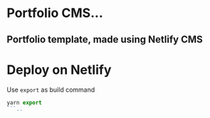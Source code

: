 # Portfolio CMS...

## Portfolio template, made using Netlify CMS

# Deploy on Netlify

Use `export` as build command

````js
yarn export
```..
````
